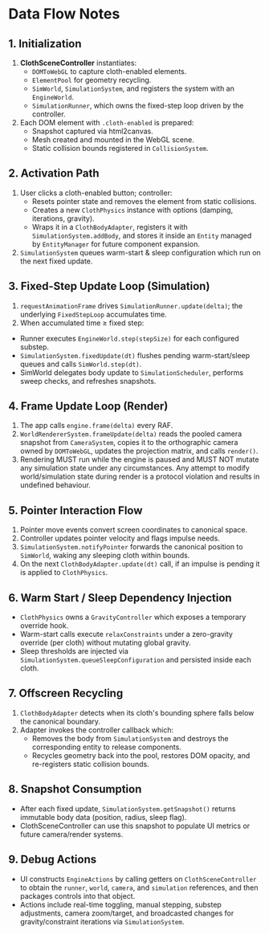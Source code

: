 # Data Flow Notes

## 1. Initialization

1. **ClothSceneController** instantiates:
   - `DOMToWebGL` to capture cloth-enabled elements.
   - `ElementPool` for geometry recycling.
   - `SimWorld`, `SimulationSystem`, and registers the system with an `EngineWorld`.
   - `SimulationRunner`, which owns the fixed-step loop driven by the controller.
2. Each DOM element with `.cloth-enabled` is prepared:
   - Snapshot captured via html2canvas.
   - Mesh created and mounted in the WebGL scene.
   - Static collision bounds registered in `CollisionSystem`.

## 2. Activation Path

1. User clicks a cloth-enabled button; controller:
   - Resets pointer state and removes the element from static collisions.
   - Creates a new `ClothPhysics` instance with options (damping, iterations, gravity).
   - Wraps it in a `ClothBodyAdapter`, registers it with `SimulationSystem.addBody`, and stores it inside an `Entity` managed by `EntityManager` for future component expansion.
2. `SimulationSystem` queues warm-start & sleep configuration which run on the next fixed update.

## 3. Fixed-Step Update Loop (Simulation)

1. `requestAnimationFrame` drives `SimulationRunner.update(delta)`; the underlying `FixedStepLoop` accumulates time.
2. When accumulated time ≥ fixed step:
  - Runner executes `EngineWorld.step(stepSize)` for each configured substep.
  - `SimulationSystem.fixedUpdate(dt)` flushes pending warm-start/sleep queues and calls `SimWorld.step(dt)`.
  - SimWorld delegates body update to `SimulationScheduler`, performs sweep checks, and refreshes snapshots.

## 4. Frame Update Loop (Render)

1. The app calls `engine.frame(delta)` every RAF.
2. `WorldRendererSystem.frameUpdate(delta)` reads the pooled camera snapshot from `CameraSystem`, copies it to
   the orthographic camera owned by `DOMToWebGL`, updates the projection matrix, and calls `render()`.
3. Rendering MUST run while the engine is paused and MUST NOT mutate any simulation state under any
   circumstances. Any attempt to modify world/simulation state during render is a protocol violation
   and results in undefined behaviour.

## 5. Pointer Interaction Flow

1. Pointer move events convert screen coordinates to canonical space.
2. Controller updates pointer velocity and flags impulse needs.
3. `SimulationSystem.notifyPointer` forwards the canonical position to `SimWorld`, waking any sleeping cloth within bounds.
4. On the next `ClothBodyAdapter.update(dt)` call, if an impulse is pending it is applied to `ClothPhysics`.

## 6. Warm Start / Sleep Dependency Injection

- `ClothPhysics` owns a `GravityController` which exposes a temporary override hook.
- Warm-start calls execute `relaxConstraints` under a zero-gravity override (per cloth) without mutating global gravity.
- Sleep thresholds are injected via `SimulationSystem.queueSleepConfiguration` and persisted inside each cloth.

## 7. Offscreen Recycling

1. `ClothBodyAdapter` detects when its cloth's bounding sphere falls below the canonical boundary.
2. Adapter invokes the controller callback which:
   - Removes the body from `SimulationSystem` and destroys the corresponding entity to release components.
   - Recycles geometry back into the pool, restores DOM opacity, and re-registers static collision bounds.

## 8. Snapshot Consumption

- After each fixed update, `SimulationSystem.getSnapshot()` returns immutable body data (position, radius, sleep flag).
- ClothSceneController can use this snapshot to populate UI metrics or future camera/render systems.

## 9. Debug Actions

- UI constructs `EngineActions` by calling getters on `ClothSceneController` to obtain the `runner`,
`world`, `camera`, and `simulation` references, and then packages controls into that object.
- Actions include real-time toggling, manual stepping, substep adjustments, camera zoom/target, and
broadcasted changes for gravity/constraint iterations via `SimulationSystem`.
